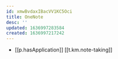 ```yaml
---
id: xmwBvdaxIBacVV1KC5Oci
title: OneNote
desc: ''
updated: 1636997283584
created: 1636997217242
---
```


- [[p.hasApplication]] [[t.km.note-taking]] 
